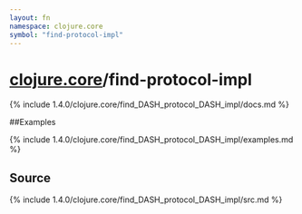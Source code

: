 ```yaml
---
layout: fn
namespace: clojure.core
symbol: "find-protocol-impl"
---
```


# [clojure.core](../)/find-protocol-impl

{% include 1.4.0/clojure.core/find_DASH_protocol_DASH_impl/docs.md %}

##Examples

{% include 1.4.0/clojure.core/find_DASH_protocol_DASH_impl/examples.md %}
## Source
{% include 1.4.0/clojure.core/find_DASH_protocol_DASH_impl/src.md %}

